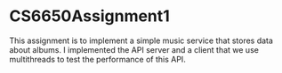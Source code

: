 # CS6650Assignment1

This assignment is to implement a simple music service that stores data about albums. I implemented the API server and a client that we use multithreads to test the performance of this API.
